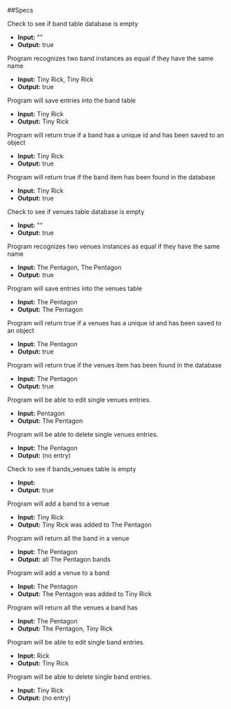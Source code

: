 ##Specs

Check to see if band table database is empty
* **Input:** ""
* **Output:** true

Program recognizes two band instances as equal if they have the same name
* **Input:** Tiny Rick, Tiny Rick
* **Output:** true

Program will save entries into the band table
* **Input:** Tiny Rick
* **Output:** Tiny Rick

Program will return true if a band has a unique id and has been saved to an object
* **Input:** Tiny Rick
* **Output:** true

Program will return true if the band item has been found in the database
* **Input:** Tiny Rick
* **Output:** true

Check to see if venues table database is empty
* **Input:** ""
* **Output:** true

Program recognizes two venues instances as equal if they have the same name
* **Input:** The Pentagon, The Pentagon
* **Output:** true

Program will save entries into the venues table
* **Input:** The Pentagon
* **Output:** The Pentagon

Program will return true if a venues has a unique id and has been saved to an object
* **Input:** The Pentagon
* **Output:** true

Program will return true if the venues item has been found in the database
* **Input:** The Pentagon
* **Output:** true

Program will be able to edit single venues entries.
* **Input:** Pentagon
* **Output:** The Pentagon

Program will be able to delete single venues entries.
* **Input:** The Pentagon
* **Output:** (no entry)

Check to see if bands_venues table is empty
* **Input:**
* **Output:** true

Program will add a band to a venue
* **Input:** Tiny Rick
* **Output:** Tiny Rick was added to The Pentagon

Program will return all the band in a venue
* **Input:** The Pentagon
* **Output:** all The Pentagon bands

Program will add a venue to a band
* **Input:** The Pentagon
* **Output:** The Pentagon was added to Tiny Rick

Program will return all the venues a band has
* **Input:** The Pentagon
* **Output:** The Pentagon, Tiny Rick
<!--Ice Box-->

Program will be able to edit single band entries.
* **Input:** Rick
* **Output:** Tiny Rick

Program will be able to delete single band entries.
* **Input:** Tiny Rick
* **Output:** (no entry)
